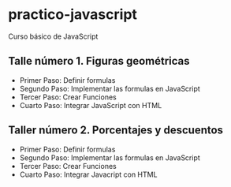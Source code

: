 # practico-javascript
Curso básico de JavaScript

## Talle número 1. Figuras geométricas

- Primer Paso: Definir formulas
- Segundo Paso: Implementar las formulas en JavaScript
- Tercer Paso: Crear Funciones
- Cuarto Paso: Integrar JavaScript con HTML

## Taller número 2. Porcentajes y descuentos

- Primer Paso: Definir formulas
- Segundo Paso: Implementar las formulas en JavaScript
- Tercer Paso: Crear Funciones
- Cuarto Paso: Integrar Javacript con HTML
